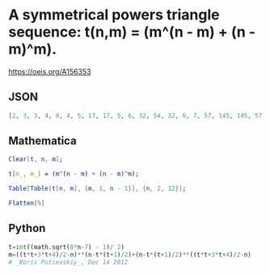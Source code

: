 # A symmetrical powers triangle sequence: t\(n,m\) \= \(m^\(n \- m\) \+ \(n \- m\)^m\)\.
https://oeis.org/A156353
## JSON
```JSON
[2, 3, 3, 4, 8, 4, 5, 17, 17, 5, 6, 32, 54, 32, 6, 7, 57, 145, 145, 57, 7, 8, 100, 368, 512, 368, 100, 8, 9, 177, 945, 1649, 1649, 945, 177, 9, 10, 320, 2530, 5392, 6250, 5392, 2530, 320, 10, 11, 593, 7073, 18785, 23401, 23401, 18785, 7073, 593, 11, 12, 1124, 20412]
```
## Mathematica
```Mathematica
Clear[t, n, m];
```
```Mathematica
t[n_, m_] = (m^(n - m) + (n - m)^m);
```
```Mathematica
Table[Table[t[n, m], {m, 1, n - 1}], {n, 2, 12}];
```
```Mathematica
Flatten[%]
```
## Python
```Python
t=int((math.sqrt(8*n-7) - 1)/ 2)
m=((t*t+3*t+4)/2-n)**(n-t*(t+1)/2)+(n-t*(t+1)/2)**((t*t+3*t+4)/2-n)
# _Boris Putievskiy_, Dec 14 2012
```
